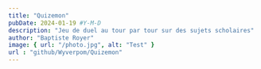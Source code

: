 ```yaml
---
title: "Quizemon"
pubDate: 2024-01-19 #Y-M-D
description: "Jeu de duel au tour par tour sur des sujets scholaires"
author: "Baptiste Royer"
image: { url: "/photo.jpg", alt: "Test" }
url : "github/Wyverpom/Quizemon"
---
```

